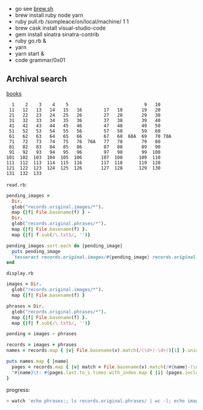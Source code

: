 * go see [brew.sh](brew.sh)
* brew install ruby node yarn
* ruby pull.rb /sompleace/on/local/machine/ 1 1
* brew cask install visual-studio-code
* gem install sinatra sinatra-contrib
* ruby go.rb &
* yarn
* yarn start &
* code grammar/0x01

## Archival search

[books](https://uscode.house.gov/table3/table3statutesatlarge.htm)

```
  1    2    3    4    5                            9   10
 11   12   13   14   15   16        17   18       19   20
 21   22   23   24   25   26        27   28       29   30
 31   32   33   34   35   36        37   38       39   40
 41   42   43   44   45   46        47   48       49   50
 51   52   53   54   55   56        57   58       59   60
 61   62   63   64   65   66        67   68  68A  69   70 70A
 71   72   73   74   75   76  76A   77   78       79   80
 81   82   83   84   85   86        87   88       89   90
 91   92   93   94   95   96        97   98       99  100
101  102  103  104  105  106       107  108      109  110
111  112  113  114  115  116       117  118      119  120
121  122  123  124  125  126       127  128      129  130
131  132  133
```

`read.rb`:

```ruby
pending_images =
  Dir.
  glob("records.original.images/*").
  map {|f| File.basename(f) } -
  Dir.
  glob("records.original.phrases/*").
  map {|f| File.basename(f) }.
  map {|f| f.sub(/\.txt$/, '')}

pending_images.sort.each do |pending_image|
  puts pending_image
  `tesseract records.original.images/#{pending_image} records.original.phrases/#{pending_image}`
end
```

`display.rb`

```ruby
images = Dir.
  glob("records.original.images/*").
  map {|f| File.basename(f) }

phrases = Dir.
  glob("records.original.phrases/*").
  map {|f| File.basename(f) }.
  map {|f| f.sub(/\.txt$/, '')}

pending = images - phrases

records = images + phrases
names = records.map { |v| File.basename(v).match(/(\d+)-\d+/)[1] }.uniq.sort

puts names.map { |name|
  pages = records.map { |v| match = File.basename(v).match(/#{name}-(\d+)/); match ? match[1] : "0" }.uniq.sort
  "#{name}\t: #{pages.last.to_i.times.with_index.map { |i| (pages.include?('%03s' % i) || pages.include?('%04s' % i)) ? 'X' : '.'}.join}\n\n"
}
```

progress:

```bash
> watch 'echo phrases:; ls records.original.phrases/ | wc -l; echo images:; ls records.original.images/ | wc -l'
```
